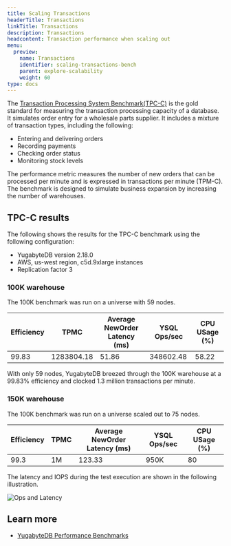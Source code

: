 ```yaml
---
title: Scaling Transactions
headerTitle: Transactions
linkTitle: Transactions
description: Transactions
headcontent: Transaction performance when scaling out
menu:
  preview:
    name: Transactions
    identifier: scaling-transactions-bench
    parent: explore-scalability
    weight: 60
type: docs
---
```


The [Transaction Processing System Benchmark(TPC-C)](https://www.tpc.org/tpcc/detail5.asp) is the gold standard for measuring the transaction processing capacity of a database. It simulates order entry for a wholesale parts supplier. It includes a mixture of transaction types, including the following:

- Entering and delivering orders
- Recording payments
- Checking order status
- Monitoring stock levels

The performance metric measures the number of new orders that can be processed per minute and is expressed in transactions per minute (TPM-C). The benchmark is designed to simulate business expansion by increasing the number of warehouses.

## TPC-C results

The following shows the results for the TPC-C benchmark using the following configuration:

- YugabyteDB version 2.18.0
- AWS, us-west region, c5d.9xlarge instances
- Replication factor 3

### 100K warehouse

The 100K benchmark was run on a universe with 59 nodes.

| Efficiency | TPMC       | Average NewOrder Latency  (ms) | YSQL Ops/sec | CPU USage (%) |
| :--------- | ---------- | ------------------------------ | ------------ | ------------- |
| 99.83      | 1283804.18 | 51.86                          | 348602.48    | 58.22         |

With only 59 nodes, YugabyteDB breezed through the 100K warehouse at a 99.83% efficiency and clocked 1.3 million transactions per minute.

### 150K warehouse

The 100K benchmark was run on a universe scaled out to 75 nodes.

| Efficiency | TPMC | Average NewOrder Latency  (ms) | YSQL Ops/sec | CPU USage (%) |
| :--------- | -----| ------------------------------ | ------------ | ------------- |
| 99.3       | 1M   | 123.33                         | 950K         | 80            |

The latency and IOPS during the test execution are shown in the following illustration.

![Ops and Latency](/images/explore/scalability/150k_warehouse_latency.png)

## Learn more

- [YugabyteDB Performance Benchmarks](../../../benchmark/)